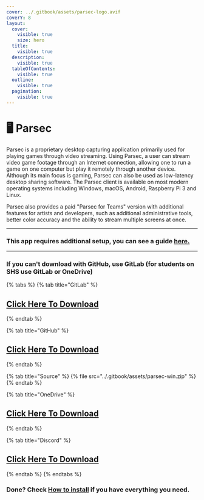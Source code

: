 ```yaml
---
cover: ../.gitbook/assets/parsec-logo.avif
coverY: 8
layout:
  cover:
    visible: true
    size: hero
  title:
    visible: true
  description:
    visible: true
  tableOfContents:
    visible: true
  outline:
    visible: true
  pagination:
    visible: true
---
```


# 🖥 Parsec

Parsec is a proprietary desktop capturing application primarily used for playing games through video streaming. Using Parsec, a user can stream video game footage through an Internet connection, allowing one to run a game on one computer but play it remotely through another device. Although its main focus is gaming, Parsec can also be used as low-latency desktop sharing software. The Parsec client is available on most modern operating systems including Windows, macOS, Android, Raspberry Pi 3 and Linux.

Parsec also provides a paid "Parsec for Teams" version with additional features for artists and developers, such as additional administrative tools, better color accuracy and the ability to stream multiple screens at once.

***

### This app requires additional setup, you can see a guide [here.](../setup/parsec-host.md)

***

### If you can't download with GitHub, use GitLab (for students on SHS use GitLab or OneDrive)

{% tabs %}
{% tab title="GitLab" %}
## [Click Here To Download](https://gitlab.com/fozalors/fountaine/-/raw/main/apps/parsec-win.zip)
{% endtab %}

{% tab title="GitHub" %}
## [Click Here To Download](https://github.com/golfista/fountaine/raw/main/apps/parsec-win.zip)
{% endtab %}

{% tab title="Source" %}
{% file src="../.gitbook/assets/parsec-win.zip" %}
{% endtab %}

{% tab title="OneDrive" %}
## [Click Here To Download](https://1drv.ms/u/s!AkX2q12uku0fgfByAsZpk\_ENoOVoRg?e=ApFC4B)
{% endtab %}

{% tab title="Discord" %}
## [Click Here To Download](https://cdn.discordapp.com/attachments/1113994556787146843/1150919453635268732/parsec-win.zip)
{% endtab %}
{% endtabs %}

### Done? Check [How to install](../how-to-install/) if you have everything you need.
